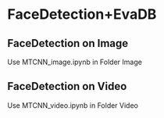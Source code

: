 # FaceDetection+EvaDB
## FaceDetection on Image
Use MTCNN_image.ipynb in Folder Image 
## FaceDetection on Video
Use MTCNN_video.ipynb in Folder Video

